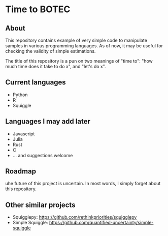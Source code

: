 # Time to BOTEC

## About

This repository contains example of very simple code to manipulate samples in various programming languages. As of now, it may be useful for checking the validity of simple estimations.

The title of this repository is a pun on two meanings of "time to": "how much time does it take to do x", and "let's do x".

## Current languages

- Python
- R
- Squiggle 

## Languages I may add later

- Javascript
- Julia 
- Rust
- C
- ... and suggestions welcome

## Roadmap

uhe future of this project is uncertain. In most words, I simply forget about this repository.

## Other similar projects

- Squigglepy: <https://github.com/rethinkpriorities/squigglepy>
- Simple Squiggle: <https://github.com/quantified-uncertainty/simple-squiggle>
